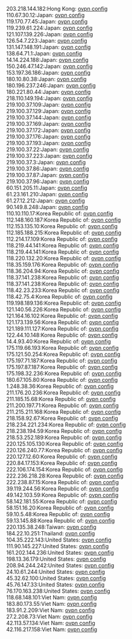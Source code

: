 203.218.144.182:Hong Kong: [ovpn config](vpn/203_218_144_182.ovpn)  
110.67.30.12:Japan: [ovpn config](vpn/110_67_30_12.ovpn)  
119.170.77.45:Japan: [ovpn config](vpn/119_170_77_45.ovpn)  
119.239.61.224:Japan: [ovpn config](vpn/119_239_61_224.ovpn)  
121.107.139.226:Japan: [ovpn config](vpn/121_107_139_226.ovpn)  
126.54.7.223:Japan: [ovpn config](vpn/126_54_7_223.ovpn)  
131.147.148.191:Japan: [ovpn config](vpn/131_147_148_191.ovpn)  
138.64.71.1:Japan: [ovpn config](vpn/138_64_71_1.ovpn)  
14.14.224.188:Japan: [ovpn config](vpn/14_14_224_188.ovpn)  
150.246.47.142:Japan: [ovpn config](vpn/150_246_47_142.ovpn)  
153.197.36.186:Japan: [ovpn config](vpn/153_197_36_186.ovpn)  
180.10.80.38:Japan: [ovpn config](vpn/180_10_80_38.ovpn)  
180.196.237.246:Japan: [ovpn config](vpn/180_196_237_246.ovpn)  
180.221.80.44:Japan: [ovpn config](vpn/180_221_80_44.ovpn)  
218.110.149.194:Japan: [ovpn config](vpn/218_110_149_194.ovpn)  
219.100.37.109:Japan: [ovpn config](vpn/219_100_37_109.ovpn)  
219.100.37.129:Japan: [ovpn config](vpn/219_100_37_129.ovpn)  
219.100.37.144:Japan: [ovpn config](vpn/219_100_37_144.ovpn)  
219.100.37.169:Japan: [ovpn config](vpn/219_100_37_169.ovpn)  
219.100.37.172:Japan: [ovpn config](vpn/219_100_37_172.ovpn)  
219.100.37.176:Japan: [ovpn config](vpn/219_100_37_176.ovpn)  
219.100.37.193:Japan: [ovpn config](vpn/219_100_37_193.ovpn)  
219.100.37.22:Japan: [ovpn config](vpn/219_100_37_22.ovpn)  
219.100.37.223:Japan: [ovpn config](vpn/219_100_37_223.ovpn)  
219.100.37.3:Japan: [ovpn config](vpn/219_100_37_3.ovpn)  
219.100.37.86:Japan: [ovpn config](vpn/219_100_37_86.ovpn)  
219.100.37.87:Japan: [ovpn config](vpn/219_100_37_87.ovpn)  
219.100.37.96:Japan: [ovpn config](vpn/219_100_37_96.ovpn)  
60.151.205.11:Japan: [ovpn config](vpn/60_151_205_11.ovpn)  
61.23.161.210:Japan: [ovpn config](vpn/61_23_161_210.ovpn)  
61.27.12.212:Japan: [ovpn config](vpn/61_27_12_212.ovpn)  
90.149.8.248:Japan: [ovpn config](vpn/90_149_8_248.ovpn)  
110.10.110.17:Korea Republic of: [ovpn config](vpn/110_10_110_17.ovpn)  
112.148.160.187:Korea Republic of: [ovpn config](vpn/112_148_160_187.ovpn)  
112.153.135.10:Korea Republic of: [ovpn config](vpn/112_153_135_10.ovpn)  
112.185.188.215:Korea Republic of: [ovpn config](vpn/112_185_188_215.ovpn)  
112.214.17.109:Korea Republic of: [ovpn config](vpn/112_214_17_109.ovpn)  
118.219.44.141:Korea Republic of: [ovpn config](vpn/118_219_44_141.ovpn)  
118.219.44.141:Korea Republic of: [ovpn config](vpn/118_219_44_141.ovpn)  
118.220.132.20:Korea Republic of: [ovpn config](vpn/118_220_132_20.ovpn)  
118.35.159.176:Korea Republic of: [ovpn config](vpn/118_35_159_176.ovpn)  
118.36.204.94:Korea Republic of: [ovpn config](vpn/118_36_204_94.ovpn)  
118.37.141.238:Korea Republic of: [ovpn config](vpn/118_37_141_238.ovpn)  
118.37.141.238:Korea Republic of: [ovpn config](vpn/118_37_141_238.ovpn)  
118.42.23.233:Korea Republic of: [ovpn config](vpn/118_42_23_233.ovpn)  
118.42.75.4:Korea Republic of: [ovpn config](vpn/118_42_75_4.ovpn)  
119.198.189.136:Korea Republic of: [ovpn config](vpn/119_198_189_136.ovpn)  
121.140.56.226:Korea Republic of: [ovpn config](vpn/121_140_56_226.ovpn)  
121.164.16.102:Korea Republic of: [ovpn config](vpn/121_164_16_102.ovpn)  
121.173.139.56:Korea Republic of: [ovpn config](vpn/121_173_139_56.ovpn)  
121.189.111.127:Korea Republic of: [ovpn config](vpn/121_189_111_127.ovpn)  
122.44.10.148:Korea Republic of: [ovpn config](vpn/122_44_10_148.ovpn)  
14.4.93.40:Korea Republic of: [ovpn config](vpn/14_4_93_40.ovpn)  
175.119.66.193:Korea Republic of: [ovpn config](vpn/175_119_66_193.ovpn)  
175.121.50.254:Korea Republic of: [ovpn config](vpn/175_121_50_254.ovpn)  
175.197.71.187:Korea Republic of: [ovpn config](vpn/175_197_71_187.ovpn)  
175.197.87.187:Korea Republic of: [ovpn config](vpn/175_197_87_187.ovpn)  
175.198.32.236:Korea Republic of: [ovpn config](vpn/175_198_32_236.ovpn)  
180.67.105.80:Korea Republic of: [ovpn config](vpn/180_67_105_80.ovpn)  
1.248.38.36:Korea Republic of: [ovpn config](vpn/1_248_38_36.ovpn)  
211.176.20.236:Korea Republic of: [ovpn config](vpn/211_176_20_236.ovpn)  
211.185.15.68:Korea Republic of: [ovpn config](vpn/211_185_15_68.ovpn)  
211.200.197.71:Korea Republic of: [ovpn config](vpn/211_200_197_71.ovpn)  
211.215.211.168:Korea Republic of: [ovpn config](vpn/211_215_211_168.ovpn)  
218.158.92.67:Korea Republic of: [ovpn config](vpn/218_158_92_67.ovpn)  
218.234.221.234:Korea Republic of: [ovpn config](vpn/218_234_221_234.ovpn)  
218.238.194.59:Korea Republic of: [ovpn config](vpn/218_238_194_59.ovpn)  
218.53.252.189:Korea Republic of: [ovpn config](vpn/218_53_252_189.ovpn)  
220.125.105.130:Korea Republic of: [ovpn config](vpn/220_125_105_130.ovpn)  
220.126.240.77:Korea Republic of: [ovpn config](vpn/220_126_240_77.ovpn)  
220.127.12.60:Korea Republic of: [ovpn config](vpn/220_127_12_60.ovpn)  
220.84.17.153:Korea Republic of: [ovpn config](vpn/220_84_17_153.ovpn)  
222.106.174.154:Korea Republic of: [ovpn config](vpn/222_106_174_154.ovpn)  
222.236.218.28:Korea Republic of: [ovpn config](vpn/222_236_218_28.ovpn)  
222.238.87.15:Korea Republic of: [ovpn config](vpn/222_238_87_15.ovpn)  
39.119.244.56:Korea Republic of: [ovpn config](vpn/39_119_244_56.ovpn)  
49.142.103.59:Korea Republic of: [ovpn config](vpn/49_142_103_59.ovpn)  
58.142.181.55:Korea Republic of: [ovpn config](vpn/58_142_181_55.ovpn)  
58.151.16.20:Korea Republic of: [ovpn config](vpn/58_151_16_20.ovpn)  
59.10.5.48:Korea Republic of: [ovpn config](vpn/59_10_5_48.ovpn)  
59.13.145.88:Korea Republic of: [ovpn config](vpn/59_13_145_88.ovpn)  
220.135.38.248:Taiwan: [ovpn config](vpn/220_135_38_248.ovpn)  
184.22.10.251:Thailand: [ovpn config](vpn/184_22_10_251.ovpn)  
104.35.222.143:United States: [ovpn config](vpn/104_35_222_143.ovpn)  
111.90.145.227:United States: [ovpn config](vpn/111_90_145_227.ovpn)  
161.202.144.236:United States: [ovpn config](vpn/161_202_144_236.ovpn)  
198.13.36.179:United States: [ovpn config](vpn/198_13_36_179.ovpn)  
208.94.244.242:United States: [ovpn config](vpn/208_94_244_242.ovpn)  
24.10.61.244:United States: [ovpn config](vpn/24_10_61_244.ovpn)  
45.32.62.100:United States: [ovpn config](vpn/45_32_62_100.ovpn)  
45.76.147.33:United States: [ovpn config](vpn/45_76_147_33.ovpn)  
76.170.163.238:United States: [ovpn config](vpn/76_170_163_238.ovpn)  
118.68.148.101:Viet Nam: [ovpn config](vpn/118_68_148_101.ovpn)  
183.80.173.55:Viet Nam: [ovpn config](vpn/183_80_173_55.ovpn)  
183.91.2.209:Viet Nam: [ovpn config](vpn/183_91_2_209.ovpn)  
27.2.208.73:Viet Nam: [ovpn config](vpn/27_2_208_73.ovpn)  
42.113.57.134:Viet Nam: [ovpn config](vpn/42_113_57_134.ovpn)  
42.116.217.158:Viet Nam: [ovpn config](vpn/42_116_217_158.ovpn)  
